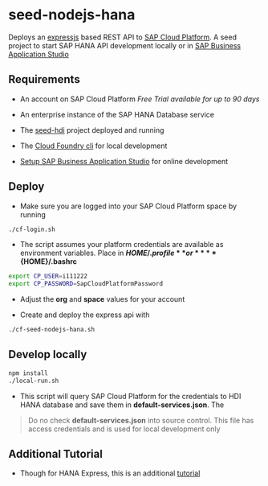 # seed-nodejs-hana

Deploys an [expressjs](https://expressjs.com/) based REST API to [SAP Cloud Platform](https://www.sap.com/products/cloud-platform.html). A seed project to start SAP HANA API development locally or in [SAP Business Application Studio](https://help.sap.com/viewer/product/SAP%20Business%20Application%20Studio/Cloud/en-US)

## Requirements

* An account on SAP Cloud Platform _Free Trial available for up to 90 days_
* An enterprise instance of the SAP HANA Database service
* The [seed-hdi](https://github.com/mechevarria/seed-hdi) project deployed and running

* The [Cloud Foundry cli](https://docs.cloudfoundry.org/cf-cli/install-go-cli.html) for local development

* [Setup SAP Business Application Studio](https://developers.sap.com/tutorials/appstudio-onboarding.html) for online development

## Deploy

* Make sure you are logged into your SAP Cloud Platform space by running

```bash
./cf-login.sh
```

* The script assumes your platform credentials are available as environment variables. Place in **${HOME}/.profile** or ****${HOME}/.bashrc**

```bash
export CP_USER=i111222
export CP_PASSWORD=SapCloudPlatformPassword
```

* Adjust the **org** and **space** values for your account

* Create and deploy the express api with
```bash
./cf-seed-nodejs-hana.sh
```

## Develop locally

```bash
npm install
./local-run.sh
```
* This script will query SAP Cloud Platform for the credentials to HDI HANA database and save them in **default-services.json**. The 

> Do no check **default-services.json** into source control. This file has access credentials and is used for local development only

## Additional Tutorial

* Though for HANA Express, this is an additional [tutorial](https://developers.sap.com/tutorials/hxe-node-express.html)